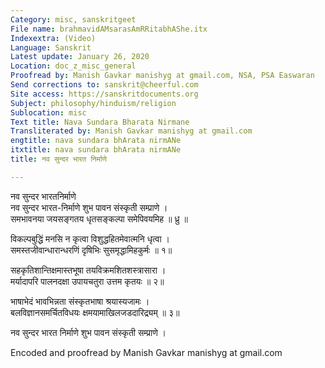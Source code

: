 ```yaml
---
Category: misc, sanskritgeet
File name: brahmavidAMsarasAmRRitabhAShe.itx
Indexextra: (Video)
Language: Sanskrit
Latest update: January 26, 2020
Location: doc_z_misc_general
Proofread by: Manish Gavkar manishyg at gmail.com, NSA, PSA Easwaran
Send corrections to: sanskrit@cheerful.com
Site access: https://sanskritdocuments.org
Subject: philosophy/hinduism/religion
Sublocation: misc
Text title: Nava Sundara Bharata Nirmane
Transliterated by: Manish Gavkar manishyg at gmail.com
engtitle: nava sundara bhArata nirmANe
itxtitle: nava sundara bhArata nirmANe
title: नव सुन्दर भारत निर्माणे

---
```

  
 नव सुन्दर भारतनिर्माणे   
नव सुन्दर भारत-निर्माणे शुभ पावन संस्कृती सम्प्राणे ।  
समभावनया जयसङ्गतय धृतसङ्कल्पा समेपिवयमिह ॥ ध्रु ॥  
  
विकल्पबुद्धिं मनसि न कृत्वा विशुद्धहितमेवात्मनि धृत्वा ।  
समस्तजीवान्धारान्धरणिं दृषिभिः सुसमृद्धामिहकुर्मः ॥ १॥  
  
सहकृतिशान्तिक्षमास्तभूषा तयविक्रमशितशस्त्रासारा ।  
मर्यादापरि पालनदक्षा उपायचतुरा उत्तम कृतयः ॥ २॥  
  
भाषाभेदं भावभिन्नता संस्कृतभाषा श्रयास्यजामः ।  
बलविज्ञानसमर्चितविधयः क्षमयामाखिलजडदारिद्र्यम् ॥ ३॥  
  
नव सुन्दर भारत निर्माणे शुभ पावन संस्कृती सम्प्राणे ।  
  
  
Encoded and proofread by Manish Gavkar manishyg at gmail.com  
  

